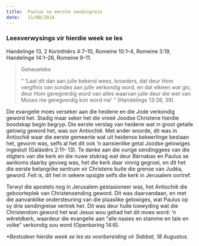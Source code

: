 ```yaml
---
title:  Paulus se eerste sendingreis
date:   11/08/2018
---
```


### Leesverwysings vir hierdie week se les
Handelinge 13, 2 Korinthiërs 4:7–10, Romeine 10:1–4, Romeine 3:19, Handelinge 14:1–26, Romeine 9–11.

> <p>Geheueteks</p>
> “ ‘Laat dit dan aan julle bekend wees, broeders, dat deur Hom vergifnis van sondes aan julle verkondig word, en dat elkeen wat glo, deur Hom geregverdig word van alles waarvan julle deur die wet van Moses nie geregverdig kon word nie’ ” (Handelinge 13:38, 39).

Die evangelie moes verseker aan die heidene en die Jode verkondig geword het. Stadig maar seker het die vroeë Joodse Christene hierdie boodskap begin begryp. Die eerste verslag van heidene wat in groot getalle gelowig geword het, was oor Antiochië. Met ander woorde, dit was in Antiochië waar die eerste gemeente wat uit heidense bekeerlinge bestaan het, gevorm was, selfs al het dit ook ‘n aansienlike getal Joodse gelowiges ingesluit (Galásiërs 2:11– 13). Te danke aan die vurige sendinggees van die stigters van die kerk en die nuwe stukrag wat deur Bárnabas en Paulus se aankoms daarby gevoeg was, het die kerk daar vinnig gegroei, en dit het die eerste belangrike sentrum vir Christene buite die grense van Judéa, geword. Feit is, dit het in sekere opsigte selfs die kerk in Jerusalem oortref.

Terwyl die apostels nog in Jerusalem gestasioneer was, het Antiochië die geboorteplek van Christensending geword. Dit was daarvandaan, en met die aanvanklike ondersteuning van die plaaslike gelowiges, wat Paulus op sy drie sendingreise vertrek het. Dit was deur hulle toewyding wat die Christendom geword het wat Jesus wou gehad het dit moes word: ‘n wêreldkerk, waardeur die evangelie aan “alle nasies en stamme en tale en volke” verkondig sou word (Openbaring 14:6).

_*Bestudeer hierdie week se les as voorbereiding vir Sabbat, 18 Augustus._